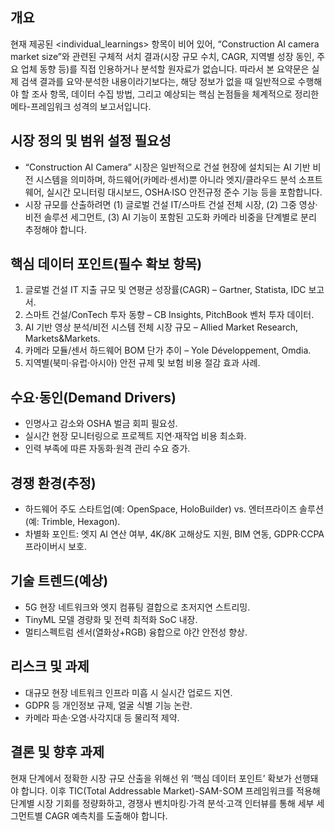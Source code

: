 ## 개요
현재 제공된 <individual_learnings> 항목이 비어 있어, “Construction AI camera market size”와 관련된 구체적 서치 결과(시장 규모 수치, CAGR, 지역별 성장 동인, 주요 업체 동향 등)를 직접 인용하거나 분석할 원자료가 없습니다. 따라서 본 요약문은 실제 검색 결과를 요약·분석한 내용이라기보다는, 해당 정보가 없을 때 일반적으로 수행해야 할 조사 항목, 데이터 수집 방법, 그리고 예상되는 핵심 논점들을 체계적으로 정리한 메타-프레임워크 성격의 보고서입니다. 

## 시장 정의 및 범위 설정 필요성
- “Construction AI Camera” 시장은 일반적으로 건설 현장에 설치되는 AI 기반 비전 시스템을 의미하며, 하드웨어(카메라·센서)뿐 아니라 엣지/클라우드 분석 소프트웨어, 실시간 모니터링 대시보드, OSHA·ISO 안전규정 준수 기능 등을 포함합니다.
- 시장 규모를 산출하려면 (1) 글로벌 건설 IT/스마트 건설 전체 시장, (2) 그중 영상·비전 솔루션 세그먼트, (3) AI 기능이 포함된 고도화 카메라 비중을 단계별로 분리 추정해야 합니다.

## 핵심 데이터 포인트(필수 확보 항목)
1. 글로벌 건설 IT 지출 규모 및 연평균 성장률(CAGR) – Gartner, Statista, IDC 보고서.
2. 스마트 건설/ConTech 투자 동향 – CB Insights, PitchBook 벤처 투자 데이터.
3. AI 기반 영상 분석/비전 시스템 전체 시장 규모 – Allied Market Research, Markets&Markets.
4. 카메라 모듈/센서 하드웨어 BOM 단가 추이 – Yole Développement, Omdia.
5. 지역별(북미·유럽·아시아) 안전 규제 및 보험 비용 절감 효과 사례.

## 수요·동인(Demand Drivers)
- 인명사고 감소와 OSHA 벌금 회피 필요성.
- 실시간 현장 모니터링으로 프로젝트 지연·재작업 비용 최소화.
- 인력 부족에 따른 자동화·원격 관리 수요 증가.

## 경쟁 환경(추정)
- 하드웨어 주도 스타트업(예: OpenSpace, HoloBuilder) vs. 엔터프라이즈 솔루션(예: Trimble, Hexagon).
- 차별화 포인트: 엣지 AI 연산 여부, 4K/8K 고해상도 지원, BIM 연동, GDPR·CCPA 프라이버시 보호.

## 기술 트렌드(예상)
- 5G 현장 네트워크와 엣지 컴퓨팅 결합으로 초저지연 스트리밍.
- TinyML 모델 경량화 및 전력 최적화 SoC 내장.
- 멀티스펙트럼 센서(열화상+RGB) 융합으로 야간 안전성 향상.

## 리스크 및 과제
- 대규모 현장 네트워크 인프라 미흡 시 실시간 업로드 지연.
- GDPR 등 개인정보 규제, 얼굴 식별 기능 논란.
- 카메라 파손·오염·사각지대 등 물리적 제약.

## 결론 및 향후 과제
현재 단계에서 정확한 시장 규모 산출을 위해선 위 ‘핵심 데이터 포인트’ 확보가 선행돼야 합니다. 이후 TIC(Total Addressable Market)-SAM-SOM 프레임워크를 적용해 단계별 시장 기회를 정량화하고, 경쟁사 벤치마킹·가격 분석·고객 인터뷰를 통해 세부 세그먼트별 CAGR 예측치를 도출해야 합니다.